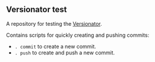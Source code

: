 ## Versionator test

A repository for testing the [Versionator](https://github.com/LaunchPadLab/versionator).

Contains scripts for quickly creating and pushing commits:
- `. commit` to create a new commit.
- `. push` to create and push a new commit.